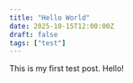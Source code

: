 ```yaml
---
title: "Hello World"
date: 2025-10-15T12:00:00Z
draft: false
tags: ["test"]
---
```


This is my first test post. Hello!
